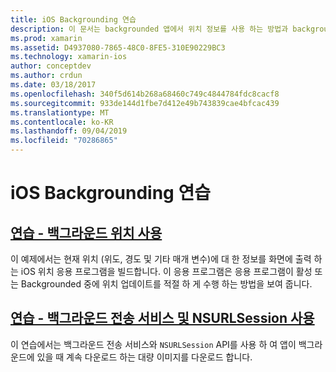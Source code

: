 ```yaml
---
title: iOS Backgrounding 연습
description: 이 문서는 backgrounded 앱에서 위치 정보를 사용 하는 방법과 background transfer service 및 NSURLSession를 사용 하는 방법을 보여 주는 연습에 연결 됩니다.
ms.prod: xamarin
ms.assetid: D4937080-7865-48C0-8FE5-310E90229BC3
ms.technology: xamarin-ios
author: conceptdev
ms.author: crdun
ms.date: 03/18/2017
ms.openlocfilehash: 340f5d614b268a68460c749c4844784fdc8cacf8
ms.sourcegitcommit: 933de144d1fbe7d412e49b743839cae4bfcac439
ms.translationtype: MT
ms.contentlocale: ko-KR
ms.lasthandoff: 09/04/2019
ms.locfileid: "70286865"
---
```

# <a name="ios-backgrounding-walkthroughs"></a>iOS Backgrounding 연습

## <a name="walkthrough---using-background-locationiosapp-fundamentalsbackgroundingios-backgrounding-walkthroughslocation-walkthroughmd"></a>[연습 - 백그라운드 위치 사용](~/ios/app-fundamentals/backgrounding/ios-backgrounding-walkthroughs/location-walkthrough.md)

이 예제에서는 현재 위치 (위도, 경도 및 기타 매개 변수)에 대 한 정보를 화면에 출력 하는 iOS 위치 응용 프로그램을 빌드합니다. 이 응용 프로그램은 응용 프로그램이 활성 또는 Backgrounded 중에 위치 업데이트를 적절 하 게 수행 하는 방법을 보여 줍니다.

## <a name="walkthrough---using-background-transfer-service-and-nsurlsessioniosapp-fundamentalsbackgroundingios-backgrounding-walkthroughsbackground-transfer-walkthroughmd"></a>[연습 - 백그라운드 전송 서비스 및 NSURLSession 사용](~/ios/app-fundamentals/backgrounding/ios-backgrounding-walkthroughs/background-transfer-walkthrough.md)

이 연습에서는 백그라운드 전송 서비스와 `NSURLSession` API를 사용 하 여 앱이 백그라운드에 있을 때 계속 다운로드 하는 대량 이미지를 다운로드 합니다.
